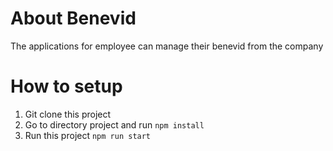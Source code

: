 # About Benevid
The applications for employee can manage their benevid from the company

# How to setup
1. Git clone this project
2. Go to directory project and run `npm install`
3. Run this project `npm run start`
